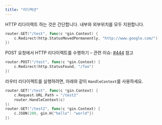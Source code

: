 ```yaml
---
title: "리디렉션"
---
```


HTTP 리다이렉트 하는 것은 간단합니다. 내부와 외부위치를 모두 지원합니다.

```go
router.GET("/test", func(c *gin.Context) {
	c.Redirect(http.StatusMovedPermanently, "http://www.google.com/")
})
```

POST 요청에서 HTTP 리다이렉트를 수행하기 – 관련 이슈: [#444](https://github.com/gin-gonic/gin/issues/444) 참고

```go
router.POST("/test", func(c *gin.Context) {
	c.Redirect(http.StatusFound, "/foo")
})
```

라우터 리다이렉트를 실행하려면, 아래와 같이 `HandleContext`를 사용하세요.

``` go
router.GET("/test", func(c *gin.Context) {
    c.Request.URL.Path = "/test2"
    router.HandleContext(c)
})
router.GET("/test2", func(c *gin.Context) {
    c.JSON(200, gin.H{"hello": "world"})
})
```
